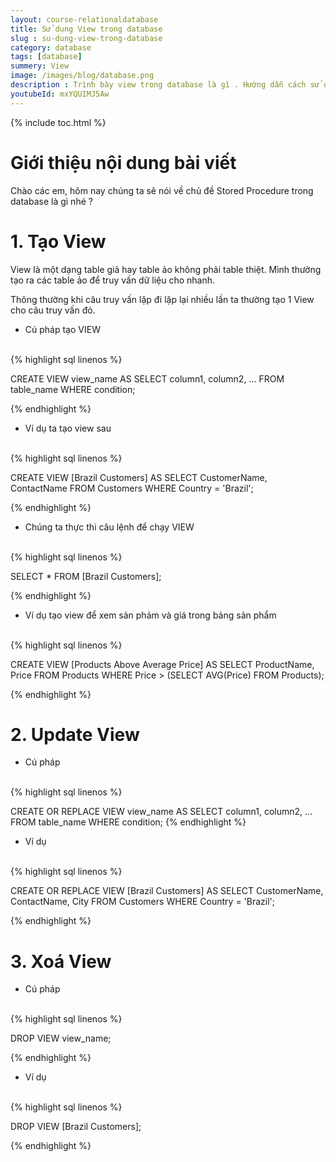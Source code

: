 ```yaml
---
layout: course-relationaldatabase
title: Sử dụng View trong database
slug : su-dung-view-trong-database
category: database
tags: [database]
summery: View    
image: /images/blog/database.png
description : Trình bày view trong database là gì . Hướng dẫn cách sử dụng view trong database
youtubeId: mxYQUIMJ5Aw
---
```


{% include toc.html %}

# **Giới thiệu nội dung bài viết**

Chào các em, hôm nay chúng ta sẽ nói về chủ đề Stored Procedure trong database là gì nhé ?

# **1. Tạo View**

View là một dạng table giả hay table ảo không phải table thiệt. Mình thường tạo ra các table ảo để truy vấn dữ liệu cho nhanh.

Thông thường khi câu truy vấn lặp đi lặp lại nhiều lần ta thường tạo 1 View cho câu truy vấn đó.

- Cú pháp tạo VIEW

<br>
{% highlight sql linenos %}

CREATE VIEW view_name AS
SELECT column1, column2, ...
FROM table_name
WHERE condition; 

{% endhighlight %}

- Ví dụ ta tạo view sau

<br>
{% highlight sql linenos %}

CREATE VIEW [Brazil Customers] AS
SELECT CustomerName, ContactName
FROM Customers
WHERE Country = 'Brazil'; 

{% endhighlight %}

- Chúng ta thực thi câu lệnh để chạy VIEW

<br>
{% highlight sql linenos %}

SELECT * FROM [Brazil Customers]; 

{% endhighlight %}


- Ví dụ tạo view để xem sản phảm và giá trong bảng sản phẩm

<br>
{% highlight sql linenos %}

CREATE VIEW [Products Above Average Price] AS
SELECT ProductName, Price
FROM Products
WHERE Price > (SELECT AVG(Price) FROM Products); 

{% endhighlight %}


# **2. Update View**

- Cú pháp

<br>
{% highlight sql linenos %}

CREATE OR REPLACE VIEW view_name AS
SELECT column1, column2, ...
FROM table_name
WHERE condition; 
{% endhighlight %}

- Ví dụ

<br>
{% highlight sql linenos %}

CREATE OR REPLACE VIEW [Brazil Customers] AS
SELECT CustomerName, ContactName, City
FROM Customers
WHERE Country = 'Brazil';

{% endhighlight %}

# **3. Xoá View**

- Cú pháp

<br>
{% highlight sql linenos %}

DROP VIEW view_name; 

{% endhighlight %}

- Ví dụ

<br>
{% highlight sql linenos %}

DROP VIEW [Brazil Customers]; 

{% endhighlight %}


